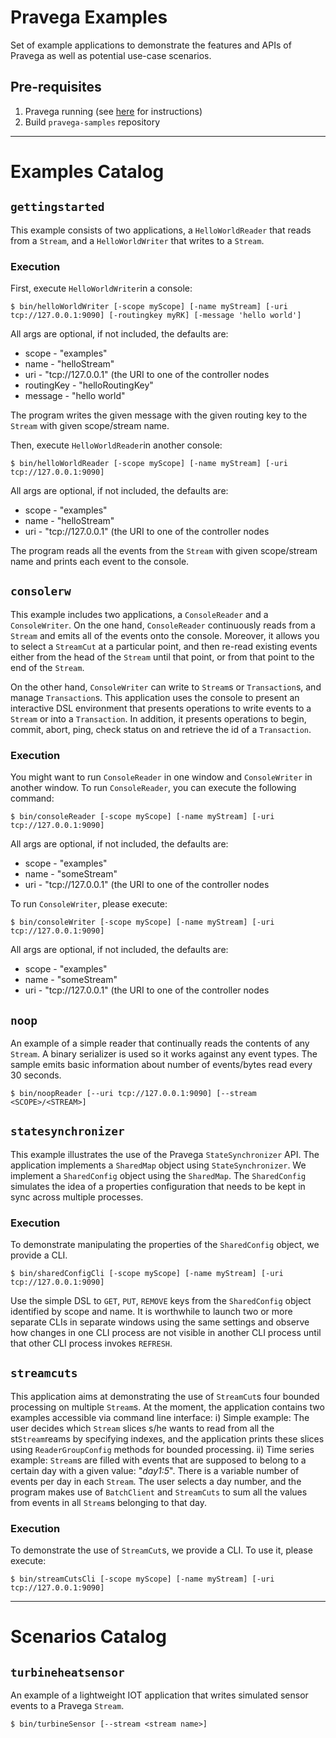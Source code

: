 # Pravega Examples 
Set of example applications to demonstrate the features and APIs of Pravega as well as potential use-case scenarios.


## Pre-requisites
1. Pravega running (see [here](http://pravega.io/docs/latest/getting-started/) for instructions)
2. Build `pravega-samples` repository

---

# Examples Catalog

## `gettingstarted`
This example consists of two applications, a `HelloWorldReader` that reads from a `Stream`, and a 
`HelloWorldWriter` that writes to a `Stream`.  

### Execution

First, execute `HelloWorldWriter`in a console:
```
$ bin/helloWorldWriter [-scope myScope] [-name myStream] [-uri tcp://127.0.0.1:9090] [-routingkey myRK] [-message 'hello world']
```

All args are optional, if not included, the defaults are:

 * scope - "examples"
 * name - "helloStream"
 * uri - "tcp://127.0.0.1" (the URI to one of the controller nodes
 * routingKey - "helloRoutingKey"
 * message - "hello world"

The program writes the given message with the given routing key to the `Stream` with given scope/stream 
name.

Then, execute `HelloWorldReader`in another console:

```
$ bin/helloWorldReader [-scope myScope] [-name myStream] [-uri tcp://127.0.0.1:9090]
```

All args are optional, if not included, the defaults are:

 * scope - "examples"
 * name - "helloStream"
 * uri - "tcp://127.0.0.1" (the URI to one of the controller nodes

The program reads all the events from the `Stream` with given scope/stream name and prints each event to 
the console.


## `consolerw`
This example includes two applications, a `ConsoleReader` and a `ConsoleWriter`. On the one hand,
`ConsoleReader` continuously reads from a `Stream` and emits all of the events onto the console. 
Moreover, it allows you to select a `StreamCut` at a particular point, and then re-read existing
events either from the head of the `Stream` until that point, or from that point to the end of the
`Stream`.

On the other hand, `ConsoleWriter` can write to `Stream`s or `Transaction`s, and manage `Transaction`s.
This application uses the console to present an interactive DSL environment that presents 
operations to write events to a `Stream` or into a `Transaction`. In addition, it presents operations 
to begin, commit, abort, ping, check status on and retrieve the id of a `Transaction`.

### Execution
You might want to run `ConsoleReader` in one window and `ConsoleWriter` in another window.
To run `ConsoleReader`, you can execute the following command:

```
$ bin/consoleReader [-scope myScope] [-name myStream] [-uri tcp://127.0.0.1:9090]
```

All args are optional, if not included, the defaults are:

 * scope - "examples"
 * name - "someStream"
 * uri - "tcp://127.0.0.1" (the URI to one of the controller nodes
 
To run `ConsoleWriter`, please execute:

```
$ bin/consoleWriter [-scope myScope] [-name myStream] [-uri tcp://127.0.0.1:9090]
```

All args are optional, if not included, the defaults are:

 * scope - "examples"
 * name - "someStream"
 * uri - "tcp://127.0.0.1" (the URI to one of the controller nodes
 
## `noop`
 
 An example of a simple reader that continually reads the contents of any `Stream`. A binary serializer is used so it 
 works against any event types. The sample emits basic information about number of events/bytes read every 30 seconds. 
 
 ```
 $ bin/noopReader [--uri tcp://127.0.0.1:9090] [--stream <SCOPE>/<STREAM>]
 ```

## `statesynchronizer`
This example illustrates the use of the Pravega `StateSynchronizer` API.
The application implements a `SharedMap` object using `StateSynchronizer`.  We implement a 
`SharedConfig` object using the `SharedMap`. The `SharedConfig` simulates the idea of a 
properties configuration that needs to be kept in sync across multiple processes.

### Execution

To demonstrate manipulating the properties of the `SharedConfig` object, we provide a CLI.

```
$ bin/sharedConfigCli [-scope myScope] [-name myStream] [-uri tcp://127.0.0.1:9090]
```

Use the simple DSL to `GET`, `PUT`, `REMOVE` keys from the `SharedConfig` object identified by 
scope and name. It is worthwhile to launch two or more separate CLIs in separate windows using 
the same settings and observe how changes in one CLI process are not visible in another CLI 
process until that other CLI process invokes `REFRESH`.

## `streamcuts`
This application aims at demonstrating the use of `StreamCut`s four bounded processing
on multiple `Stream`s. At the moment, the application contains two examples accessible via
command line interface: i) Simple example: The user decides which `Stream` slices s/he wants 
to read from all the st`Stream`reams by specifying indexes, and the application prints these slices 
using `ReaderGroupConfig` methods for bounded processing. ii) Time series example: `Stream`s are 
filled with events that are supposed to belong to a certain day with a given value: "_day1:5_". 
There is a variable number of events per day in each `Stream`. The user selects a day number, 
and the program makes use of `BatchClient` and `StreamCuts` to sum all the values from events 
in all `Stream`s belonging to that day.

### Execution

To demonstrate the use of `StreamCut`s, we provide a CLI. To use it, please execute:

```
$ bin/streamCutsCli [-scope myScope] [-name myStream] [-uri tcp://127.0.0.1:9090]
```

---

# Scenarios Catalog

## `turbineheatsensor`

An example of a lightweight IOT application that writes simulated sensor events to a Pravega 
`Stream`.

```
$ bin/turbineSensor [--stream <stream name>]
```



